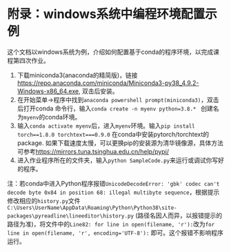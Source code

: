 # 附录：windows系统中编程环境配置示例

这个文档以windows系统为例，介绍如何配置基于conda的程序环境，以完成课程第四次作业。

1.	下载miniconda3(anaconda的精简版)，链接 <https://repo.anaconda.com/miniconda/Miniconda3-py38_4.9.2-Windows-x86_64.exe>, 双击后安装。
2.	在开始菜单->程序中找到`anaconda powershell prompt(miniconda3)`，双击后打开conda 命令行，输入`conda create -n myenv python=3.8.* ` 创建名为`myenv`的conda环境。
3.	输入`conda activate myenv`后，进入`myenv`环境。输入`pip install torch==1.8.0 torchtext===0.9.0` 在conda中安装pytorch/torchtext的package. 如果下载速度太慢，可以更换pip的安装源为清华镜像源，具体方法可参考<https://mirrors.tuna.tsinghua.edu.cn/help/pypi/>
4. 进入作业程序所在的文件夹，输入`python SampleCode.py`来运行或调试你写好的程序。


注：若conda中进入Python程序报错`UnicodeDecodeError: 'gbk' codec can't decode byte 0x84 in position 68: illegal multibyte sequence`，根据提示修改相应的`history.py`文件`C:\Users\UserName\AppData\Roaming\Python\Python38\site-packages\pyreadline\lineeditor\history.py` (路径名因人而异，以报错提示的路径为准)，将文件中的`Line82: for line in open(filename, 'r'):`改为`for line in open(filename, 'r', encoding='UTF-8'):` 即可。这个报错不影响程序运行。
